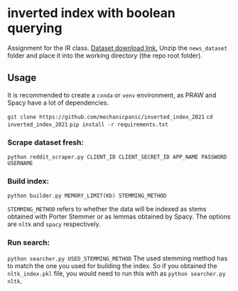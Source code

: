 # inverted index with boolean querying
Assignment for the IR class.
[Dataset download link.](https://drive.google.com/file/d/1fj8WNOfGsievss_Gd8UrM29aVI30Kpw-/view?usp=sharing)
Unzip the `news_dataset` folder and place it into the working directory (the repo root folder).

## Usage
It is recommended to create a `conda` or `venv` environment, as PRAW and Spacy have a lot of dependencies.

`git clone https://github.com/mechanicpanic/inverted_index_2021`
`cd inverted_index_2021`
`pip install -r requirements.txt`

### Scrape dataset fresh:
`python reddit_scraper.py CLIENT_ID CLIENT_SECRET_ID APP_NAME PASSWORD USERNAME`

### Build index:
`python builder.py MEMORY_LIMIT(Kb) STEMMING_METHOD`

`STEMMING_METHOD` refers to whether the data will be indexed as stems obtained with Porter Stemmer or as lemmas obtained by Spacy.
The options are `nltk` and `spacy` respectively.

### Run search:
`python searcher.py USED_STEMMING_METHOD`
The used stemming method has to match the one you used for building the index. So if you obtained the `nltk_index.pkl` file, you would need to run this with as `python searcher.py nltk`.

